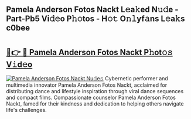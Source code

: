 ## Pamela Anderson Fotos Nackt L𝚎a𝚔ed N𝚞𝚍e - Part-Pb5 Vi𝚍𝚎o P𝚑𝚘tos - H𝚘𝚝 O𝚗𝚕yf𝚊ns L𝚎a𝚔s c0bee

# <h2><a href="http://kf4efj6.oniu.top/?m=Pamela+Anderson+Fotos+Nackt">🔗👉 🔴 Pamela Anderson Fotos Nackt P𝚑ot𝚘𝚜 V𝚒d𝚎o</a></h2>

[![Pamela Anderson Fotos Nackt Nu𝚍e𝚜](https://i.imgur.com/0qMVB7G.gif)](http://kf4efj6.oniu.top/?m=Pamela+Anderson+Fotos+Nackt)
Cybernetic performer and multimedia innovator Pamela Anderson Fotos Nackt, acclaimed for distributing dance and lifestyle inspiration through viral dance sequences and compact films. Compassionate counselor Pamela Anderson Fotos Nackt, famed for their kindness and dedication to helping others navigate life's challenges.  
